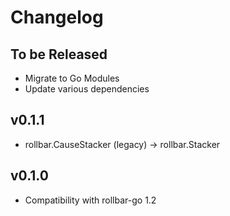 # Changelog

## To be Released

* Migrate to Go Modules
* Update various dependencies

## v0.1.1

* rollbar.CauseStacker (legacy) -> rollbar.Stacker

## v0.1.0

* Compatibility with rollbar-go 1.2
